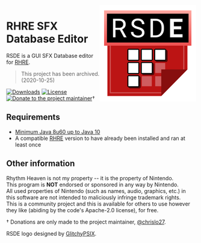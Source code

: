 <img align="right" src="gui/src/main/resources/icon/256.png" height="256" width="256">

# RHRE SFX Database Editor

RSDE is a GUI SFX Database editor for [RHRE](https://github.com/chrislo27/RhythmHeavenRemixEditor).

> This project has been archived. (2020-10-25)

[![Downloads](https://img.shields.io/github/downloads/chrislo27/RSDE/total.svg)](https://github.com/chrislo27/RSDE/releases)
[![License](https://img.shields.io/github/license/chrislo27/RSDE.svg)](https://github.com/chrislo27/RSDE/blob/master/LICENSE.txt)
[![Donate to the project maintainer](https://img.shields.io/badge/Donate-PayPal-blue.svg?logo=paypal)](https://www.paypal.com/cgi-bin/webscr?cmd=_s-xclick&hosted_button_id=VA45DPLCC4958)†

## Requirements
* [Minimum Java 8u60 up to Java 10](https://java.com/en/download/)
* A compatible [RHRE](https://github.com/chrislo27/RhythmHeavenRemixEditor) version to have already been installed and ran at least once

## Other information
Rhythm Heaven is not my property -- it is the property of Nintendo.<br>
This program is **NOT** endorsed or sponsored in any way by Nintendo.<br>
All used properties of Nintendo (such as names, audio, graphics, etc.) in this software are not intended to maliciously infringe trademark rights.<br>
This is a community project and this is available for others to use
however they like (abiding by the code's Apache-2.0 license), for free.

† Donations are only made to the project maintainer, [@chrislo27](https://github.com/chrislo27).

RSDE logo designed by [GlitchyPSIX](https://www.youtube.com/user/supermarioglitchy33/).<br>
